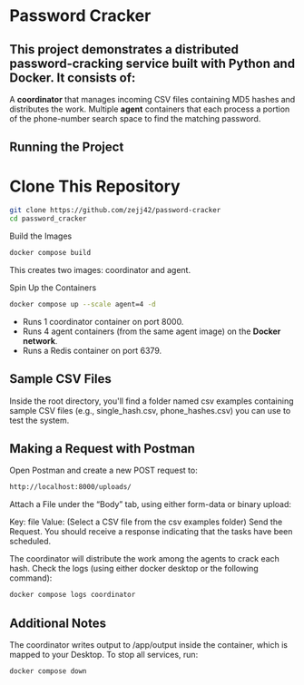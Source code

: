 # Password Cracker

## This project demonstrates a distributed password-cracking service built with Python and Docker. It consists of:

A **coordinator** that manages incoming CSV files containing MD5 hashes and distributes the work.
Multiple **agent** containers that each process a portion of the phone-number search space to find the matching password.
## Running the Project

# Clone This Repository

```bash
git clone https://github.com/zejj42/password-cracker
cd password_cracker
```

Build the Images

```bash
docker compose build
```

This creates two images: coordinator and agent.

Spin Up the Containers

```bash
docker compose up --scale agent=4 -d
```

* Runs 1 coordinator container on port 8000.
* Runs 4 agent containers (from the same agent image) on the **Docker network**.
* Runs a Redis container on port 6379.

## Sample CSV Files

Inside the root directory, you'll find a folder named csv examples containing sample CSV files (e.g., single_hash.csv, phone_hashes.csv) you can use to test the system.

## Making a Request with Postman

Open Postman and create a new POST request to:

```bash
http://localhost:8000/uploads/
```

Attach a File under the “Body” tab, using either form-data or binary upload:

Key: file
Value: (Select a CSV file from the csv examples folder)
Send the Request. You should receive a response indicating that the tasks have been scheduled.

The coordinator will distribute the work among the agents to crack each hash. Check the logs (using either docker desktop or the following command):
```bash
docker compose logs coordinator
```

## Additional Notes

The coordinator writes output to /app/output inside the container, which is mapped to your Desktop.
To stop all services, run:

```bash
docker compose down
```
